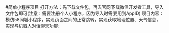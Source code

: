 #简单小程序项目
打开方法：先下载文件包，再去官网下载微信开发者工具，导入文件包即可(注意：需要注册个人小程序，因为导入时需要用到AppID)
项目内容：模仿58同城小程序，实现页面之间的正常跳转，实现获取地理位置、天气信息，实现与机器人对话聊天功能
